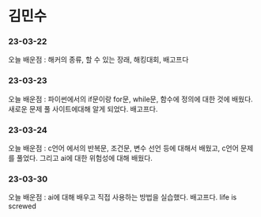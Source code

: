 # 김민수
### 23-03-22
오늘 배운점 : 해커의 종류, 할 수 있는 장래, 해킹대회, 배고프다

### 23-03-23
오늘 배운점 : 파이썬에서의 if문이랑 for문, while문, 함수에 정의에 대한 것에 배웠다. 새로운 문제 풀 사이트에대해 알게 되었다. 배고프다.

### 23-03-24
오늘 배운점 : c언어 에서의 반복문, 조건문, 변수 선언 등에 대해서 배웠고, c언어 문제를 풀었다. 그리고 ai에 대한 위험성에 대해 배웠다.

### 23-03-30
오늘 배운점 : ai에 대해 배우고 직접 사용하는 방법을 실습했다. 배고프다. life is screwed

